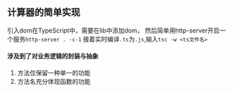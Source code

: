 ## 计算器的简单实现
引入dom在TypeScript中，需要在lib中添加dom，
然后简单用http-server开启一个服务`http-server . -c-1`
接着实时编译`.ts`为`.js`,输入`tsc -w <ts文件名>`


#### 涉及到了对业务逻辑的封装与抽象
1. 方法仅保留一种单一的功能
2. 方法名充分体现函数的功能
